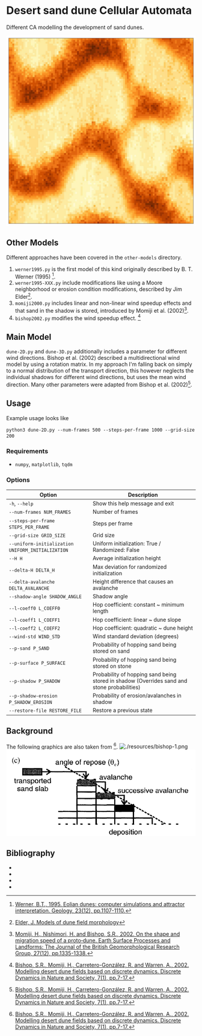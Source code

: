 # Desert sand dune Cellular Automata


Different CA modelling the development of sand dunes. 

![2d](./out/example.jpg)



## Other Models

Different approaches have been covered in the `other-models` directory. 

1. `werner1995.py` is the first model of this kind originally described by B. T. Werner (1995) [^1].
2. `werner1995-XXX.py` include modifications like using a Moore neighborhood or erosion condition modifications, described by Jim Elder[^2].
3. `momiji2000.py` includes linear and non-linear wind speedup effects and that sand in the shadow is stored, introduced by Momiji et al. (2002)[^3].
4. `bishop2002.py` modifies the wind speedup effect. [^4]



## Main Model

`dune-2D.py` and `dune-3D.py` additionally includes a parameter for different wind directions. Bishop et al. (2002) described a multidirectional wind model by using a rotation matrix. In my approach I'm falling back on simply to a normal distribution of the transport direction, this however neglects the individual shadows for different wind directions, but uses the mean wind direction. Many other parameters were adapted from Bishop et al. (2002)[^4].



## Usage

Example usage looks like
```shell
python3 dune-2D.py --num-frames 500 --steps-per-frame 1000 --grid-size 200
```


### Requirements

- `numpy`, `matplotlib`, `tqdm`

### Options

| Option                           | Description                                                     |
|-----------------------------------|-----------------------------------------------------------------|
| `-h`, `--help`                    | Show this help message and exit                                 |
| `--num-frames NUM_FRAMES`         | Number of frames                                                |
| `--steps-per-frame STEPS_PER_FRAME`| Steps per frame                                                 |
| `--grid-size GRID_SIZE`           | Grid size                                                       |
| `--uniform-initialization UNIFORM_INITIALIZATION` | Uniform initialization: True / Randomized: False      |
| `--H H`                           | Average initialization height                                   |
| `--delta-H DELTA_H`               | Max deviation for randomized initialization                     |
| `--delta-avalanche DELTA_AVALANCHE`| Height difference that causes an avalanche                     |
| `--shadow-angle SHADOW_ANGLE`     | Shadow angle                                                    |
| `--l-coeff0 L_COEFF0`             | Hop coefficient: constant ~ minimum length                      |
| `--l-coeff1 L_COEFF1`             | Hop coefficient: linear ~ dune slope                            |
| `--l-coeff2 L_COEFF2`             | Hop coefficient: quadratic ~ dune height                        |
| `--wind-std WIND_STD`             | Wind standard deviation (degrees)                               |
| `--p-sand P_SAND`                 | Probability of hopping sand being stored on sand                |
| `--p-surface P_SURFACE`           | Probability of hopping sand being stored on stone               |
| `--p-shadow P_SHADOW`             | Probability of hopping sand being stored in shadow (Overrides sand and stone probabilities) |
| `--p-shadow-erosion P_SHADOW_EROSION`| Probability of erosion/avalanches in shadow                   |
| `--restore-file RESTORE_FILE`     | Restore a previous state                                        |




## Background

The following graphics are also taken from [^4].
![./resources/bishop-1.png](./resources/bishop-1.png)
![./resources/bishop-0.png](./resources/bishop-0.png)


## Bibliography

- [^1]: [Werner, B.T., 1995. Eolian dunes: computer simulations and attractor interpretation. Geology, 23(12), pp.1107-1110.](https://pubs.geoscienceworld.org/gsa/geology/article-abstract/23/12/1107/206230/Eolian-dunes-Computer-simulations-and-attractor)
- [^2]: [Elder, J. Models of dune field morphology](https://smallpond.ca/jim/sand/dunefieldMorphology/index.html)
- [^3]: [Momiji, H., Nishimori, H. and Bishop, S.R., 2002. On the shape and migration speed of a proto‐dune. Earth Surface Processes and Landforms: The Journal of the British Geomorphological Research Group, 27(12), pp.1335-1338.](https://onlinelibrary.wiley.com/doi/abs/10.1002/esp.410)
- [^4]: [Bishop, S.R., Momiji, H., Carretero-González, R. and Warren, A., 2002. Modelling desert dune fields based on discrete dynamics. Discrete Dynamics in Nature and Society, 7(1), pp.7-17.](https://onlinelibrary.wiley.com/doi/abs/10.1080/10260220290013462)
